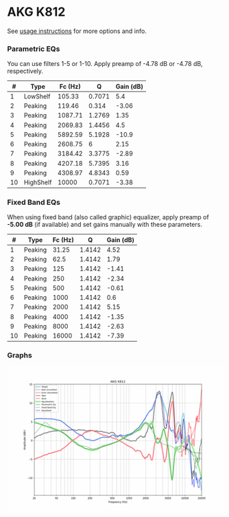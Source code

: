# AKG K812
See [usage instructions](https://github.com/jaakkopasanen/AutoEq#usage) for more options and info.

### Parametric EQs
You can use filters 1-5 or 1-10. Apply preamp of -4.78 dB or -4.78 dB, respectively.

|   # | Type      |   Fc (Hz) |      Q |   Gain (dB) |
|-----|-----------|-----------|--------|-------------|
|   1 | LowShelf  |    105.33 | 0.7071 |        5.4  |
|   2 | Peaking   |    119.46 | 0.314  |       -3.06 |
|   3 | Peaking   |   1087.71 | 1.2769 |        1.35 |
|   4 | Peaking   |   2069.83 | 1.4456 |        4.5  |
|   5 | Peaking   |   5892.59 | 5.1928 |      -10.9  |
|   6 | Peaking   |   2608.75 | 6      |        2.15 |
|   7 | Peaking   |   3184.42 | 3.3775 |       -2.89 |
|   8 | Peaking   |   4207.18 | 5.7395 |        3.16 |
|   9 | Peaking   |   4308.97 | 4.8343 |        0.59 |
|  10 | HighShelf |  10000    | 0.7071 |       -3.38 |

### Fixed Band EQs
When using fixed band (also called graphic) equalizer, apply preamp of **-5.00 dB** (if available) and set gains manually with these parameters.

|   # | Type    |   Fc (Hz) |      Q |   Gain (dB) |
|-----|---------|-----------|--------|-------------|
|   1 | Peaking |     31.25 | 1.4142 |        4.52 |
|   2 | Peaking |     62.5  | 1.4142 |        1.79 |
|   3 | Peaking |    125    | 1.4142 |       -1.41 |
|   4 | Peaking |    250    | 1.4142 |       -2.34 |
|   5 | Peaking |    500    | 1.4142 |       -0.61 |
|   6 | Peaking |   1000    | 1.4142 |        0.6  |
|   7 | Peaking |   2000    | 1.4142 |        5.15 |
|   8 | Peaking |   4000    | 1.4142 |       -1.35 |
|   9 | Peaking |   8000    | 1.4142 |       -2.63 |
|  10 | Peaking |  16000    | 1.4142 |       -7.39 |

### Graphs
![](./AKG%20K812.png)
